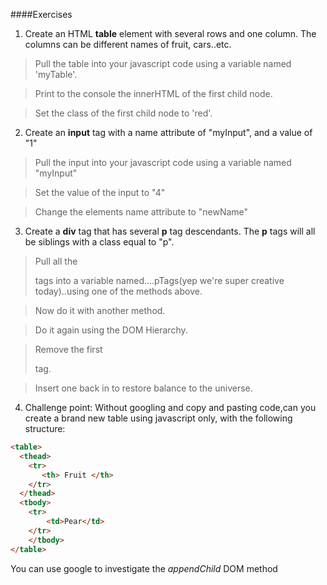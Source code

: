 ####Exercises

1. Create an HTML **table** element with several rows and one column. The columns can be different names of fruit, cars..etc.

> Pull the table into your javascript code using a variable named 'myTable'.

> Print to the console the innerHTML of the first child node.

> Set the class of the first child node to 'red'.

2. Create an **input** tag with a name attribute of "myInput", and a value of "1"

> Pull the input into your javascript code using a variable named "myInput"

> Set the value of the input to "4"

> Change the elements name attribute to "newName"

3. Create a **div** tag that has several **p** tag descendants. The **p** tags will all be siblings with a class equal to "p".

> Pull all the <p> tags into a variable named....pTags(yep we're super creative today)..using one of the methods above.

> Now do it with another method.

> Do it again using the DOM Hierarchy.

> Remove the first <p> tag.

> Insert one back in to restore balance to the universe.


4. Challenge point: Without googling and copy and pasting code,can you create a brand new table using javascript only, with the following structure:

```html
<table>
  <thead>
    <tr>
       <th> Fruit </th>
    </tr>
  </thead>
  <tbody>
    <tr>
        <td>Pear</td>
    </tr>
    </tbody>
</table>
```

You can use google to investigate the *appendChild* DOM method
